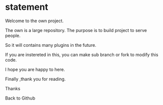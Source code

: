 # statement
Welcome to the own project.

The own is a large repository. The purpose is to build project to serve people. 

So it will contains many plugins in the future.

If you are instereted in this, you can make sub branch or fork to modify this code.

I hope you are happy to here.

Finally ,thank you for reading.
 
Thanks

Back to Github

